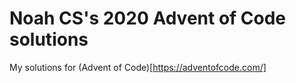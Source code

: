 # Noah CS's 2020 Advent of Code solutions
My solutions for (Advent of Code)[https://adventofcode.com/]